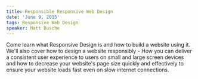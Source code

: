 ```yaml
---
title: Responsible Responsive Web Design
date: 'June 9, 2015'
tags: Responsive Web Design
speaker: Matt Busche
---
```


Come learn what Responsive Design is and how to build a website using it. We'll
also cover how to design a website responsibly - How you can deliver a
consistent user experience to users on small and large screen devices and how
to decrease your website's page size quickly and effectively to ensure your
website loads fast even on slow internet connections.
